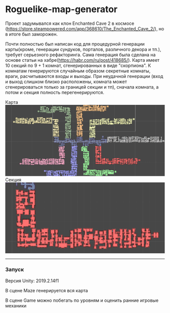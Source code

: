 # Roguelike-map-generator

Проект задумывался как клон Enchanted Cave 2 в космосе (https://store.steampowered.com/app/368610/The_Enchanted_Cave_2/), 
но в итоге был заморожен.

Почти полностью был написан код для процедурной генерации карты(кроме, генерации сундуков, порталов, различного декора и тп.), требует
серьезного рефакторинга.
Сама генерация была сделана на основе статьи на хабре(https://habr.com/ru/post/418685/).
Карта имеет 10 секций по 9 + 1 комнат, сгенерированных в виде "скорпиона". К комнатам генерируются случайным образом секретные комнаты,
враги, расчитываются входы и выходы. При неудачной генерации (вход и выход слишком близко расположены, комната может сгенерироваться 
только за границей секции и тп), сначала комната, а потом и секция полность перегенерируются.

Карта![Карта](https://github.com/czena/Roguelike-map-generator/blob/master/readme_img/map.png)
Секция![Карта](https://github.com/czena/Roguelike-map-generator/blob/master/readme_img/section.png)
<hr>
<h3> Запуск</h3>

Версия Unity: 2019.2.14f1

В сцене Maze генерируется вся карта

В сцене Game можно побегать по уровням и оценить ранние игровые механики
